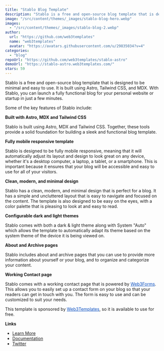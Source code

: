 ```yaml
---
title: "Stablo Blog Template"
description: "Stablo is a free and open-source blog template that is designed to be minimal and easy to use. It is built using Astro, Tailwind CSS, and MDX."
image: "/src/content/themes/_images/stablo-blog-hero.webp"
images:
  - "/src/content/themes/_images/stablo-blog-2.webp"
author:
  url: "https://github.com/web3templates"
  name: "web3templates"
  avatar: "https://avatars.githubusercontent.com/u/29835034?v=4"
categories:
  - "blog"
repoUrl: "https://github.com/web3templates/stablo-astro"
demoUrl: "https://stablo-astro.web3templates.com/"
stars: 59
---
```


<p>
  Stablo is a free and open-source blog template that is designed to be minimal and easy to use. It
  is built using Astro, Tailwind CSS, and MDX. With Stablo, you can launch a fully functional blog
  for your personal website or startup in just a few minutes.
</p>
<p>Some of the key features of Stablo include:</p>
<p><strong>Built with Astro, MDX and Tailwind CSS</strong></p>
<p>
  Stablo is built using Astro, MDX and Tailwind CSS. Together, these tools provide a solid
  foundation for building a sleek and functional blog template.
</p>
<p><strong>Fully mobile responsive template</strong></p>
<p>
  Stablo is designed to be fully mobile responsive, meaning that it will automatically adjust its
  layout and design to look great on any device, whether it's a desktop computer, a laptop, a
  tablet, or a smartphone. This is important because it ensures that your blog will be accessible
  and easy to use for all of your visitors.
</p>
<p><strong>Clean, modern, and minimal design</strong></p>
<p>
  Stablo has a clean, modern, and minimal design that is perfect for a blog. It has a simple and
  uncluttered layout that is easy to navigate and focused on the content. The template is also
  designed to be easy on the eyes, with a color palette that is pleasing to look at and easy to
  read.
</p>
<p><strong>Configurable dark and light themes</strong></p>
<p>
  Stablo comes with both a dark &amp; light theme along with System "Auto" which allows the template
  to automatically adapt its theme based on the system theme of the device it is being viewed on.
</p>
<p><strong>About and Archive pages</strong></p>
<p>
  Stablo includes about and archive pages that you can use to provide more information about
  yourself or your blog, and to organize and categorize your content.
</p>
<p><strong>Working Contact page</strong></p>
<p>
  Stablo comes with a working contact page that is powered by&nbsp;<a
    href="https://web3forms.com/"
    rel="noopener noreferrer"
    target="_blank"
    style="color: rgb(9, 78, 192);"
    >Web3Forms</a
  >. This allows you to easily set up a contact form on your blog so that your readers can get in
  touch with you. The form is easy to use and can be customized to suit your needs.
</p>
<p>
  This template is sponsored by&nbsp;<a
    href="https://web3templates.com/"
    rel="noopener noreferrer"
    target="_blank"
    style="color: rgb(9, 78, 192);"
    >Web3Templates</a
  >, so it is available to use for free.
</p>
<p><strong>Links</strong></p>
<ul>
  <li>
    <a
      href="https://web3templates.com/templates/stablo-minimal-blog-website-template"
      rel="noopener noreferrer"
      target="_blank"
      >Learn More</a
    >
  </li>
  <li>
    <a href="https://docs.web3templates.com/" rel="noopener noreferrer" target="_blank"
      >Documentation</a
    >
  </li>
  <li>
    <a href="https://twitter.com/surjithctly" rel="noopener noreferrer" target="_blank">Twitter</a>
  </li>
</ul>
